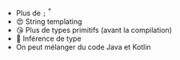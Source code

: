 * Plus de `;` <sup>*</sup>
* 😍 String templating
* 😘 Plus de types primitifs (avant la compilation)
* 🧐 Inférence de type
* On peut mélanger du code Java et Kotlin

